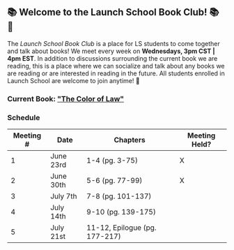 ## :books: Welcome to the Launch School Book Club! :books: :tada:

The *Launch School Book Club* is a place for LS students to come together and talk about books! We meet every week on **Wednesdays, 3pm CST | 4pm EST**. In addition to discussions surrounding the current book we are reading, this is a place where we can socialize and talk about any books we are reading or are interested in reading in the future. All students enrolled in Launch School are welcome to join anytime! :tada:

### Current Book: ["The Color of Law"](https://www.amazon.com/Color-Law-Forgotten-Government-Segregated/dp/1631492853)

### Schedule 

| Meeting # | Date | Chapters | Meeting Held? |
|-----------|------|----------|--------------------|
| 1 | June 23rd | 1-4  (pg. 3-75) |  X |
| 2 | June 30th | 5-6 (pg. 77-99)| X  | 
| 3 | July 7th  | 7-8 (pg. 101-137) | | 
| 4 | July 14th | 9-10  (pg. 139-175)|
| 5 | July 21st | 11-12, Epilogue  (pg. 177-217) | 
